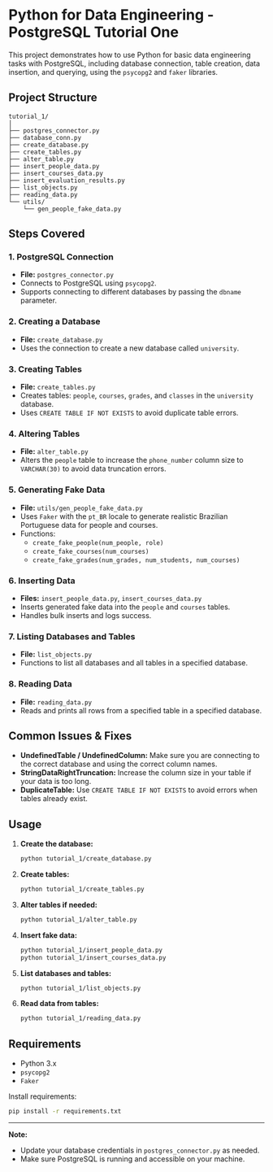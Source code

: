 # Python for Data Engineering - PostgreSQL Tutorial One

This project demonstrates how to use Python for basic data engineering tasks with PostgreSQL, including database connection, table creation, data insertion, and querying, using the `psycopg2` and `faker` libraries.

## Project Structure

```
tutorial_1/
│
├── postgres_connector.py
├── database_conn.py
├── create_database.py
├── create_tables.py
├── alter_table.py
├── insert_people_data.py
├── insert_courses_data.py
├── insert_evaluation_results.py
├── list_objects.py
├── reading_data.py
└── utils/
    └── gen_people_fake_data.py
```

## Steps Covered

### 1. PostgreSQL Connection

- **File:** `postgres_connector.py`
- Connects to PostgreSQL using `psycopg2`.
- Supports connecting to different databases by passing the `dbname` parameter.

### 2. Creating a Database

- **File:** `create_database.py`
- Uses the connection to create a new database called `university`.

### 3. Creating Tables

- **File:** `create_tables.py`
- Creates tables: `people`, `courses`, `grades`, and `classes` in the `university` database.
- Uses `CREATE TABLE IF NOT EXISTS` to avoid duplicate table errors.

### 4. Altering Tables

- **File:** `alter_table.py`
- Alters the `people` table to increase the `phone_number` column size to `VARCHAR(30)` to avoid data truncation errors.

### 5. Generating Fake Data

- **File:** `utils/gen_people_fake_data.py`
- Uses `Faker` with the `pt_BR` locale to generate realistic Brazilian Portuguese data for people and courses.
- Functions:
  - `create_fake_people(num_people, role)`
  - `create_fake_courses(num_courses)`
  - `create_fake_grades(num_grades, num_students, num_courses)`

### 6. Inserting Data

- **Files:** `insert_people_data.py`, `insert_courses_data.py`
- Inserts generated fake data into the `people` and `courses` tables.
- Handles bulk inserts and logs success.

### 7. Listing Databases and Tables

- **File:** `list_objects.py`
- Functions to list all databases and all tables in a specified database.

### 8. Reading Data

- **File:** `reading_data.py`
- Reads and prints all rows from a specified table in a specified database.

## Common Issues & Fixes

- **UndefinedTable / UndefinedColumn:** Make sure you are connecting to the correct database and using the correct column names.
- **StringDataRightTruncation:** Increase the column size in your table if your data is too long.
- **DuplicateTable:** Use `CREATE TABLE IF NOT EXISTS` to avoid errors when tables already exist.

## Usage

1. **Create the database:**
    ```bash
    python tutorial_1/create_database.py
    ```

2. **Create tables:**
    ```bash
    python tutorial_1/create_tables.py
    ```

3. **Alter tables if needed:**
    ```bash
    python tutorial_1/alter_table.py
    ```

4. **Insert fake data:**
    ```bash
    python tutorial_1/insert_people_data.py
    python tutorial_1/insert_courses_data.py
    ```

5. **List databases and tables:**
    ```bash
    python tutorial_1/list_objects.py
    ```

6. **Read data from tables:**
    ```bash
    python tutorial_1/reading_data.py
    ```

## Requirements

- Python 3.x
- `psycopg2`
- `Faker`

Install requirements:
```bash
pip install -r requirements.txt
```

---

**Note:**  
- Update your database credentials in `postgres_connector.py` as needed.
- Make sure PostgreSQL is running and accessible on your machine.